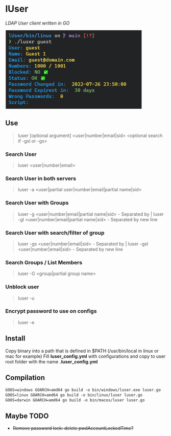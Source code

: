 # lUser
_LDAP User client written in GO_

![Screenshot](/screenshot.png)

## Use

> luser [optional argument] <user|number|email|sid> <optional search if -gsl or -gs>

### Search User
> luser <user|number|email>

### Search User in both servers
> luser -a <user|partial user|number|email|partial name|sid>

### Search User with Groups
> luser -g <user|number|email|partial name|sid> - Separated by  |
> luser -gl <user|number|email|partial name|sid> - Separated by new line

### Search User with search/filter of group
> luser -gs <user|number|email|sid> <text to search> - Separated by  |
> luser -gsl <user|number|email|sid> <text to search>  - Separated by new line

### Search Groups / List Members
> luser -G <group|partial group name>

### Unblock user
> luser -u <user>

### Encrypt password to use on configs
> luser -e <password to encrypt>

## Install

Copy binary into a path that is defined in $PATH (/usr/bin/local in linux or mac for example)
Fill **luser_config.yml** with configurations and copy to user root folder with the name **.luser_config.yml**

## Compilation

```
GOOS=windows GOARCH=amd64 go build -o bin/windows/luser.exe luser.go
GOOS=linux GOARCH=amd64 go build -o bin/linux/luser luser.go
GOOS=darwin GOARCH=amd64 go build -o bin/macos/luser luser.go
```


## Maybe TODO

* ~~Remove password lock: delete pwdAccountLockedTime?~~

